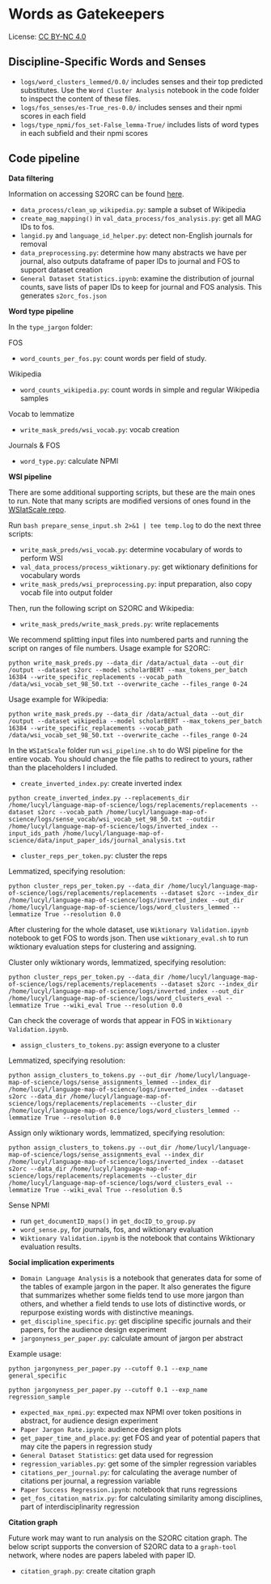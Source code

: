 # Words as Gatekeepers

License: [CC BY-NC 4.0](https://creativecommons.org/licenses/by-nc/4.0/)

## Discipline-Specific Words and Senses

- `logs/word_clusters_lemmed/0.0/` includes senses and their top predicted substitutes. Use the `Word Cluster Analysis` notebook in the code folder to inspect the content of these files. 
- `logs/fos_senses/es-True_res-0.0/` includes senses and their npmi scores in each field
- `logs/type_npmi/fos_set-False_lemma-True/` includes lists of word types in each subfield and their npmi scores

## Code pipeline

**Data filtering**

Information on accessing S2ORC can be found [here](https://github.com/allenai/s2orc). 

- `data_process/clean_up_wikipedia.py`: sample a subset of Wikipedia 
- `create_mag_mapping()` in `val_data_process/fos_analysis.py`: get all MAG IDs to fos. 
- `langid.py` and `language_id_helper.py`: detect non-English journals for removal
- `data_preprocessing.py`: determine how many abstracts we have per journal, also outputs dataframe of paper IDs to journal and FOS to support dataset creation
- `General Dataset Statistics.ipynb`: examine the distribution of journal counts, save lists of paper IDs to keep for journal and FOS analysis. This generates `s2orc_fos.json`

**Word type pipeline**

In the `type_jargon` folder: 

FOS
- `word_counts_per_fos.py`: count words per field of study. 

Wikipedia
- `word_counts_wikipedia.py`: count words in simple and regular Wikipedia samples

Vocab to lemmatize
- `write_mask_preds/wsi_vocab.py`: vocab creation

Journals & FOS
- `word_type.py`: calculate NPMI

**WSI pipeline**

There are some additional supporting scripts, but these are the main ones to run. Note that many scripts are modified versions of ones found in the [WSIatScale repo](https://github.com/allenai/WSIatScale). 

Run `bash prepare_sense_input.sh 2>&1 | tee temp.log` to do the next three scripts: 

- `write_mask_preds/wsi_vocab.py`: determine vocabulary of words to perform WSI
- `val_data_process/process_wiktionary.py`: get wiktionary definitions for vocabulary words
- `write_mask_preds/wsi_preprocessing.py`: input preparation, also copy vocab file into output folder

Then, run the following script on S2ORC and Wikipedia: 

- `write_mask_preds/write_mask_preds.py`: write replacements 

We recommend splitting input files into numbered parts and running the script on ranges of file numbers. Usage example for S2ORC:

```
python write_mask_preds.py --data_dir /data/actual_data --out_dir /output --dataset s2orc --model scholarBERT --max_tokens_per_batch 16384 --write_specific_replacements --vocab_path /data/wsi_vocab_set_98_50.txt --overwrite_cache --files_range 0-24
```

Usage example for Wikipedia:

```
python write_mask_preds.py --data_dir /data/actual_data --out_dir /output --dataset wikipedia --model scholarBERT --max_tokens_per_batch 16384 --write_specific_replacements --vocab_path /data/wsi_vocab_set_98_50.txt --overwrite_cache --files_range 0-24
```

In the `WSIatScale` folder run `wsi_pipeline.sh` to do WSI pipeline for the entire vocab. You should change the file paths to redirect to yours, rather than the placeholders I included.  

- `create_inverted_index.py`: create inverted index

```
python create_inverted_index.py --replacements_dir /home/lucyl/language-map-of-science/logs/replacements/replacements --dataset s2orc --vocab_path /home/lucyl/language-map-of-science/logs/sense_vocab/wsi_vocab_set_98_50.txt --outdir /home/lucyl/language-map-of-science/logs/inverted_index --input_ids_path /home/lucyl/language-map-of-science/data/input_paper_ids/journal_analysis.txt
```

- `cluster_reps_per_token.py`: cluster the reps

Lemmatized, specifying resolution: 

```
python cluster_reps_per_token.py --data_dir /home/lucyl/language-map-of-science/logs/replacements/replacements --dataset s2orc --index_dir /home/lucyl/language-map-of-science/logs/inverted_index --out_dir /home/lucyl/language-map-of-science/logs/word_clusters_lemmed --lemmatize True --resolution 0.0
```

After clustering for the whole dataset, use `Wiktionary Validation.ipynb` notebook to get FOS to words json. Then use `wiktionary_eval.sh` to run wiktionary evaluation steps for clustering and assigning.

Cluster only wiktionary words, lemmatized, specifying resolution: 

```
python cluster_reps_per_token.py --data_dir /home/lucyl/language-map-of-science/logs/replacements/replacements --dataset s2orc --index_dir /home/lucyl/language-map-of-science/logs/inverted_index --out_dir /home/lucyl/language-map-of-science/logs/word_clusters_eval --lemmatize True --wiki_eval True --resolution 0.0
```

Can check the coverage of words that appear in FOS in `Wiktionary Validation.ipynb`. 

- `assign_clusters_to_tokens.py`: assign everyone to a cluster

Lemmatized, specifying resolution: 

```
python assign_clusters_to_tokens.py --out_dir /home/lucyl/language-map-of-science/logs/sense_assignments_lemmed --index_dir /home/lucyl/language-map-of-science/logs/inverted_index --dataset s2orc --data_dir /home/lucyl/language-map-of-science/logs/replacements/replacements --cluster_dir /home/lucyl/language-map-of-science/logs/word_clusters_lemmed --lemmatize True --resolution 0.0
```

Assign only wiktionary words, lemmatized, specifying resolution: 
```
python assign_clusters_to_tokens.py --out_dir /home/lucyl/language-map-of-science/logs/sense_assignments_eval --index_dir /home/lucyl/language-map-of-science/logs/inverted_index --dataset s2orc --data_dir /home/lucyl/language-map-of-science/logs/replacements/replacements --cluster_dir /home/lucyl/language-map-of-science/logs/word_clusters_eval --lemmatize True --wiki_eval True --resolution 0.5
```

Sense NPMI
- run `get_documentID_maps()` in `get_docID_to_group.py`
- `word_sense.py`, for journals, fos, and wiktionary evaluation
- `Wiktionary Validation.ipynb` is the notebook that contains Wiktionary evaluation results. 

**Social implication experiments**
- `Domain Language Analysis` is a notebook that generates data for some of the tables of example jargon in the paper. It also generates the figure that summarizes whether some fields tend to use more jargon than others, and whether a field tends to use lots of distinctive words, or repurpose existing words with distinctive meanings. 
- `get_discipline_specific.py`: get discipline specific journals and their papers, for the audience design experiment
- `jargonyness_per_paper.py`: calculate amount of jargon per abstract

Example usage: 
```
python jargonyness_per_paper.py --cutoff 0.1 --exp_name general_specific

python jargonyness_per_paper.py --cutoff 0.1 --exp_name regression_sample
```

- `expected_max_npmi.py`: expected max NPMI over token positions in abstract, for audience design experiment
- `Paper Jargon Rate.ipynb`: audience design plots
- `get_paper_time_and_place.py`: get FOS and year of potential papers that may cite the papers in regression study
- `General Dataset Statistics`: get data used for regression 
- `regression_variables.py`: get some of the simpler regression variables
- `citations_per_journal.py`: for calculating the average number of citations per journal, a regression variable
- `Paper Success Regression.ipynb`: notebook that runs regressions
- `get_fos_citation_matrix.py`: for calculating similarity among disciplines, part of interdisciplinarity regression

**Citation graph**

Future work may want to run analysis on the S2ORC citation graph. The below script supports the conversion of S2ORC data to a `graph-tool` network, where nodes are papers labeled with paper ID. 

- `citation_graph.py`: create citation graph 